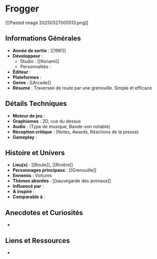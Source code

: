 # Frogger

![[Pasted image 20250327005513.png]]
## Informations Générales

- **Année de sortie** : [[1981]]
- **Développeur** : 
	- Studio : [[Konami]]
	- Personnalités : 
- **Éditeur** : 
- **Plateformes** : 
- **Genre** : [[Arcade]]
- **Résumé** : Traversée de route par une grenouille. Simple et efficace

## Détails Techniques
- **Moteur de jeu** : 
- **Graphismes** : 2D, vue du dessus
- **Audio** : (Type de musique, Bande-son notable)
- **Réception critique** : (Notes, Awards, Réactions de la presse)
- **Gameplay** : 

## Histoire et Univers
- **Lieu(x)** : [[Route]], [[Rivière]]
- **Personnages principaux** : [[Grenouille]]
- **Ennemis** : Voitures
- **Thèmes abordés** : [[sauvegarde des animaux]]
- **Influencé par** :
- **A inspiré** : 
- **Comparable à** :
## Anecdotes et Curiosités
- 
## Liens et Ressources
- 